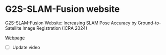 # G2S-SLAM-Fusion website
  G2S-SLAM-Fusion Website: Increasing SLAM Pose Accuracy by Ground-to-Satellite Image Registration (ICRA 2024)
 
[Webpage](https://YanhaoZhang.github.io/G2S-SLAM-Webpage/)


- [ ] Update video
